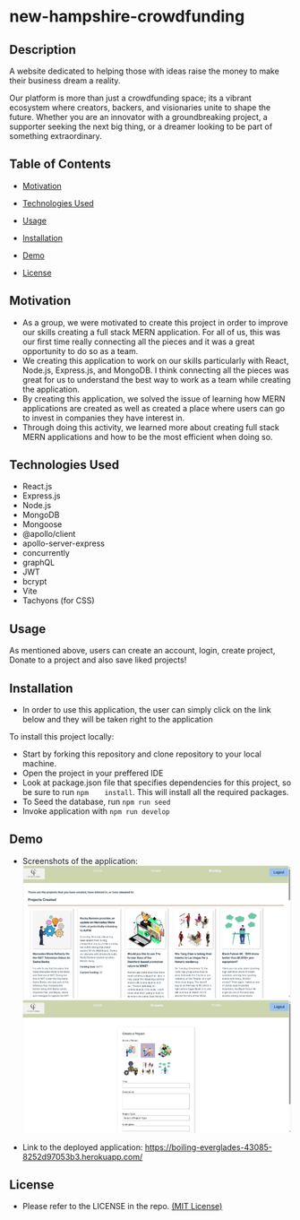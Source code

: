 # new-hampshire-crowdfunding

## Description

A website dedicated to helping those with ideas raise the money to make their business dream a reality.

Our platform is more than just a crowdfunding space; its a vibrant ecosystem where creators, backers, and visionaries unite to shape the future. Whether you are an innovator with a groundbreaking project, a supporter seeking the next big thing, or a dreamer looking to be part of something extraordinary.

## Table of Contents

* [Motivation](#motivation) 
  
* [Technologies Used](#technologies-used)  

* [Usage](#usage)

* [Installation](#installation)

* [Demo](#demo) 

* [License](#license)

## Motivation

- As a group, we were motivated to create this project in order to improve our skills creating a full stack MERN application. For all of us, this was our first time really connecting all the pieces and it was a great opportunity to do so as a team.
- We creating this application to work on our skills particularly with React, Node.js, Express.js, and MongoDB. I think connecting all the pieces was great for us to understand the best way to work as a team while creating the application.
- By creating this application, we solved the issue of learning how MERN applications are created as well as created a place where users can go to invest in companies they have interest in.
- Through doing this activity, we learned more about creating full stack MERN applications and how to be the most efficient when doing so.

## Technologies Used
- React.js
- Express.js
- Node.js
- MongoDB
- Mongoose
- @apollo/client
- apollo-server-express
- concurrently
- graphQL
- JWT
- bcrypt
- Vite
- Tachyons (for CSS)

## Usage

As mentioned above, users can create an account, login, create project, Donate to a project and also save liked projects!
  
## Installation

- In order to use this application, the user can simply click on the link below and they will be taken right to the application

To install this project locally:
* Start by forking this repository and clone repository to your local machine.
* Open the project in your preffered IDE
* Look at package.json file that specifies dependencies for this project, so be sure to run `npm    install`. This will install all the required packages. 
* To Seed the database, run `npm run seed`
* Invoke application with `npm run develop`


## Demo

- Screenshots of the application:
![image](./client/src/assets/demo.png)
![image](./client/src/assets/demo1.png)

- Link to the deployed application:
https://boiling-everglades-43085-8252d97053b3.herokuapp.com/


## License

* Please refer to the LICENSE in the repo. <a href="https://github.com/SajithAravindan/Book-Search-Engine-MERN/blob/main/LICENSE">(MIT License)</a>
